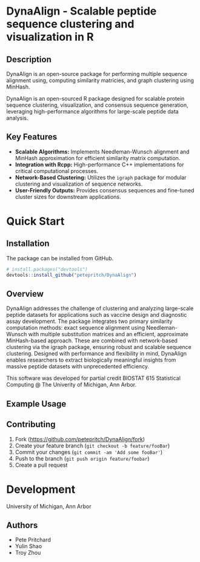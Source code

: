 # DynaAlign - Scalable peptide sequence clustering and visualization in R

## Description

DynaAlign is an open-source package for performing multiple sequence alignment using, computing similarity matricies, and graph clustering using MinHash.

DynaAlign is an open-sourced R package designed for scalable protein sequence clustering, visualization, and consensus sequence generation, leveraging high-performance algorithms for large-scale peptide data analysis.

## Key Features

- **Scalable Algorithms:** Implements Needleman-Wunsch alignment and MinHash approximation for efficient similarity matrix computation.
- **Integration with Rcpp:** High-performance C++ implementations for critical computational processes.
- **Network-Based Clustering:** Utilizes the `igraph` package for modular clustering and visualization of sequence networks.
- **User-Friendly Outputs:** Provides consensus sequences and fine-tuned cluster sizes for downstream applications.

# Quick Start

## Installation

The package can be installed from GitHub.

```r
# install.packages("devtools")
devtools::install_github("petepritch/DynaAlign")
```

## Overview

DynaAlign addresses the challenge of clustering and analyzing large-scale peptide datasets for applications such as vaccine design and diagnostic assay development. The package integrates two primary similarity computation methods: exact sequence alignment using Needleman-Wunsch with multiple substitution matrices and an efficient, approximate MinHash-based approach. These are combined with network-based clustering via the igraph package, ensuring robust and scalable sequence clustering. Designed with performance and flexibility in mind, DynaAlign enables researchers to extract biologically meaningful insights from massive peptide datasets with unprecedented efficiency.

This software was developed for partial credit BIOSTAT 615 Statistical Computing @ The Univerity of Michigan, Ann Arbor.

## Example Usage

## Contributing

1. Fork (https://github.com/petepritch/DynaAlign/fork)
2. Create your feature branch (`git checkout -b feature/fooBar`)
3. Commit your changes (`git commit -am 'Add some fooBar'`)
4. Push to the branch (`git push origin feature/foobar`)
5. Create a pull request

# Development
University of Michigan, Ann Arbor

## Authors
- Pete Pritchard
- Yulin Shao
- Troy Zhou

